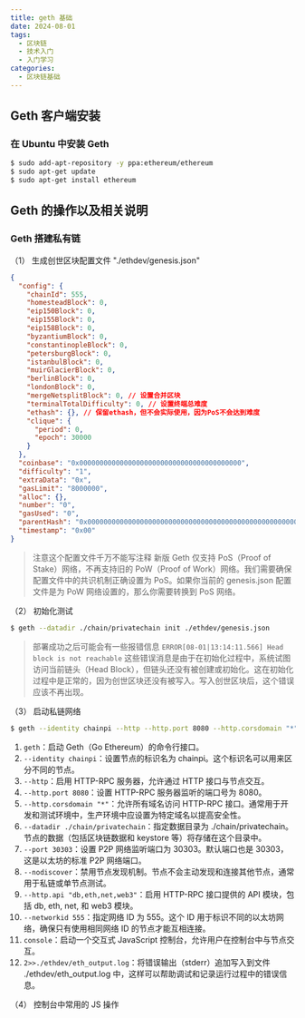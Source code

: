 ```yaml
---
title: geth 基础
date: 2024-08-01
tags: 
  - 区块链
  - 技术入门
  - 入门学习
categories: 
  - 区块链基础
---
```


## Geth 客户端安装

### 在 Ubuntu 中安装 Geth

```bash
$ sudo add-apt-repository -y ppa:ethereum/ethereum
$ sudo apt-get update
$ sudo apt-get install ethereum
```

## Geth 的操作以及相关说明

### Geth 搭建私有链

（1） 生成创世区块配置文件 "./ethdev/genesis.json"

```json
{
  "config": {
    "chainId": 555,
    "homesteadBlock": 0,
    "eip150Block": 0,
    "eip155Block": 0,
    "eip158Block": 0,
    "byzantiumBlock": 0,
    "constantinopleBlock": 0,
    "petersburgBlock": 0,
    "istanbulBlock": 0,
    "muirGlacierBlock": 0,
    "berlinBlock": 0,
    "londonBlock": 0,
    "mergeNetsplitBlock": 0, // 设置合并区块
    "terminalTotalDifficulty": 0, // 设置终端总难度
    "ethash": {}, // 保留ethash，但不会实际使用，因为PoS不会达到难度
    "clique": {
      "period": 0,
      "epoch": 30000
    }
  },
  "coinbase": "0x0000000000000000000000000000000000000000",
  "difficulty": "1",
  "extraData": "0x",
  "gasLimit": "8000000",
  "alloc": {},
  "number": "0",
  "gasUsed": "0",
  "parentHash": "0x0000000000000000000000000000000000000000000000000000000000000000",
  "timestamp": "0x00"
}
```

> 注意这个配置文件千万不能写注释
> 新版 Geth 仅支持 PoS（Proof of Stake）网络，不再支持旧的 PoW（Proof of Work）网络。我们需要确保配置文件中的共识机制正确设置为 PoS。如果你当前的 genesis.json 配置文件是为 PoW 网络设置的，那么你需要转换到 PoS 网络。

（2） 初始化测试

```bash
$ geth --datadir ./chain/privatechain init ./ethdev/genesis.json
```

> 部署成功之后可能会有一些报错信息
> `ERROR[08-01|13:14:11.566] Head block is not reachable`
> 这些错误消息是由于在初始化过程中，系统试图访问当前链头（Head Block），但链头还没有被创建或初始化。这在初始化过程中是正常的，因为创世区块还没有被写入。写入创世区块后，这个错误应该不再出现。

（3） 启动私链网络

```bash
$ geth --identity chainpi --http --http.port 8080 --http.corsdomain "*" --datadir ./chain/privatechain --port 30303 --nodiscover --http.api "db,eth,net,web3" --networkid 555 console 2>>./ethdev/eth_output.log
```

1. `geth`：启动 Geth（Go Ethereum）的命令行接口。
2. `--identity chainpi`：设置节点的标识名为 chainpi。这个标识名可以用来区分不同的节点。
3. `--http`：启用 HTTP-RPC 服务器，允许通过 HTTP 接口与节点交互。
4. `--http.port 8080`：设置 HTTP-RPC 服务器监听的端口号为 8080。
5. `--http.corsdomain "*"`：允许所有域名访问 HTTP-RPC 接口。通常用于开发和测试环境中，生产环境中应设置为特定域名以提高安全性。
6. `--datadir ./chain/privatechain`：指定数据目录为 ./chain/privatechain。节点的数据（包括区块链数据和 keystore 等）将存储在这个目录中。
7. `--port 30303`：设置 P2P 网络监听端口为 30303。默认端口也是 30303，这是以太坊的标准 P2P 网络端口。
8. `--nodiscover`：禁用节点发现机制。节点不会主动发现和连接其他节点，通常用于私链或单节点测试。
9. `--http.api "db,eth,net,web3"`：启用 HTTP-RPC 接口提供的 API 模块，包括 db, eth, net, 和 web3 模块。
10. `--networkid 555`：指定网络 ID 为 555。这个 ID 用于标识不同的以太坊网络，确保只有使用相同网络 ID 的节点才能互相连接。
11. `console`：启动一个交互式 JavaScript 控制台，允许用户在控制台中与节点交互。
12. `2>>./ethdev/eth_output.log`：将错误输出（stderr）追加写入到文件 ./ethdev/eth_output.log 中，这样可以帮助调试和记录运行过程中的错误信息。

（4） 控制台中常用的 JS 操作

```bash

```
